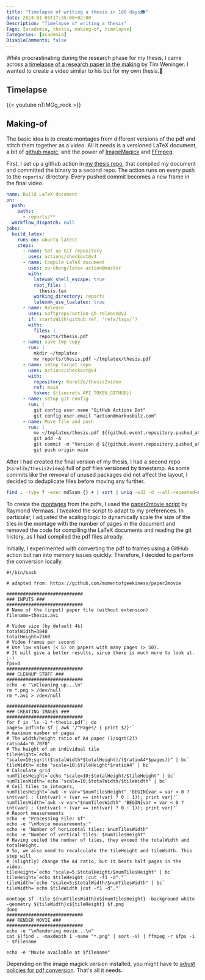 ```yaml
---
title: "Timelapse of writing a thesis in 180 days🎓"
date: 2024-01-05T17:35:00+02:00
Description: "Timelapse of writing a thesis"
Tags: [academia, thesis, making-of, timelapse]
Categories: [academia]
DisableComments: false
---
```

While procrastinating during the research phase for my thesis, I came across [a timelapse of a research paper in the making](https://youtu.be/hNENiG7LAnc?feature=shared) by Tim Weninger. I wanted to create a video similar to his but for my own thesis.🥳

## Timelapse
{{< youtube nTiMGg_rock >}}

## Making-of
The basic idea is to create montages from different versions of the pdf and stitch them together as a video. All it needs is a versioned LaTeX document, a bit of [github magic](https://github.com/features/actions), and the power of [ImageMagick](https://imagemagick.org/) and [FFmpeg](https://ffmpeg.org/).

First, I set up a github action in [my thesis repo](https://github.com/KarelZe/thesis), that compiled my document and committed the binary to a second repo. The action runs on every push to the `reports/` directory. Every pushed commit becomes a new frame in the final video.

```yaml
name: Build LaTeX document
on:
  push:
    paths:
      - reports/**
  workflow_dispatch: null
jobs:
  build_latex:
    runs-on: ubuntu-latest
    steps:
      - name: Set up Git repository
        uses: actions/checkout@v4
      - name: Compile LaTeX document
        uses: xu-cheng/latex-action@master
        with:
          latexmk_shell_escape: true
          root_file: |
            thesis.tex
          working_directory: reports
          latexmk_use_lualatex: true
      - name: Release
        uses: softprops/action-gh-release@v1
        if: startsWith(github.ref, 'refs/tags/')
        with:
          files: |
            reports/thesis.pdf
      - name: save tmp copy
        run: |
          mkdir ~/tmplatex
          mv reports/thesis.pdf ~/tmplatex/thesis.pdf
      - name: setup target repo
        uses: actions/checkout@v4
        with:
          repository: KarelZe/thesis2video
          ref: main
          token: ${{secrets.API_TOKEN_GITHUB}}
      - name: setup git config
        run: |
          git config user.name "GitHub Actions Bot"
          git config user.email "action@markusbilz.com"
      - name: Move file and push
        run: |
          mv ~/tmplatex/thesis.pdf ${{github.event.repository.pushed_at}}-thesis.pdf
          git add -A
          git commit -m "Version @ ${{github.event.repository.pushed_at}}"
          git push origin main
```

After I had created the final version of my thesis, I had a second repo (`KarelZe/thesis2video`) full of pdf files versioned by timestamp. As some commits like the removal of unused packages did not affect the layout, I decided to deduplicate files before moving any further.

```bash
find . -type f -exec md5sum {} + | sort | uniq -w32 -d --all-repeated=separate | sed -r 's/^[^ ]* //' | xargs rm
```

To create the [montages](https://imagemagick.org/script/montage.php) from the pdfs, I used the [paper2movie script](https://github.com/momentofgeekiness/paper2movie) by Raymond Vermaas. I tweaked the script to adapt to my preferences. In particular, I adjusted the scaling logic to dynamically scale the size of the tiles in the montage with the number of pages in the document and removed the code for compiling the LaTeX documents and reading the git history, as I had compiled the pdf files already.

Initially, I experimented with converting the pdf to frames using a GitHub action but ran into memory issues quickly. Therefore, I decided to perform the conversion locally.

```shell
#!/bin/bash

# adapted from: https://github.com/momentofgeekiness/paper2movie

############################
### INPUTS ###
############################
# Name of the (input) paper file (without extension)
filename=thesis.avi

# Video size (by default 4k)
totalWidth=3840
totalHeight=2160
# Video frames per second
# Use low values (< 5) on papers with many pages (> 50).
# It will give a better results, since there is much more to look at. ;-)
fps=4
############################
### CLEANUP STUFF ###
############################
echo -e "\nCleaning up...\n"
rm *.png > /dev/null
rm *.avi > /dev/null

############################
### CREATING IMAGES ###
############################
for f in `ls -1 *-thesis.pdf`; do
pages=`pdfinfo $f | awk '/^Pages/ { print $2}'`
# maximum number of pages
# The width/height ratio of A4 paper (1/sqrt(2))
ratioA4="0.7070"
# The height of an individual tile
tileHeight=`echo "scale=10;sqrt(($totalWidth*$totalHeight)/($ratioA4*$pages))" | bc`
tileWidth=`echo "scale=10;$tileHeight*$ratioA4" | bc`
# Calculate grid
numTilesHeight=`echo "scale=10;$totalHeight/$tileHeight" | bc`
numTilesWidth=`echo "scale=10;$totalWidth/$tileWidth" | bc`
# Ceil tiles to integers,
numTilesHeight=`awk -v var="$numTilesHeight" 'BEGIN{var = var < 0 ? int(var) : (int(var) + (var == int(var) ? 0 : 1)); print var}'`
numTilesWidth=`awk -v var="$numTilesWidth" 'BEGIN{var = var < 0 ? int(var) : (int(var) + (var == int(var) ? 0 : 1)); print var}'`
# Report measurements
echo -e "Processing File: $f"
echo -e "\nMovie measurements:"
echo -e "Number of horizontal tiles: $numTilesWidth"
echo -e "Number of vertical tiles: $numTilesHeight"
# Having ceiled the number of tiles, they exceed the totalWidth and totalHeight.
# So, we also need to recalculate the tileHeight and tileWidth. This step will
# (slightly) change the A4 ratio, but it beats half pages in the video.
tileHeight=`echo "scale=5;$totalHeight/$numTilesHeight" | bc`
tileHeight=`echo $tileHeight |cut -f1 -d"."`
tileWidth=`echo "scale=5;$totalWidth/$numTilesWidth" | bc`
tileWidth=`echo $tileWidth |cut -f1 -d"."`

montage $f -tile ${numTilesWidth}x${numTilesHeight} -background white -geometry ${tileWidth}x${tileHeight} $f.png
done
############################
### RENDER MOVIE ###
############################
echo -e "\nRendering movie...\n"
cat $(find . -maxdepth 1 -name "*.png" | sort -V) | ffmpeg -r $fps -i - $filename

echo -e "Movie available at $filename"
```
Depending on the image magick version installed, you might have to [adjust policies for pdf conversion](https://askubuntu.com/a/1081907). That's all it needs.

